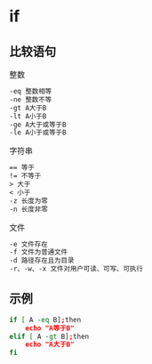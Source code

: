 # if

## 比较语句

整数

``` txt
-eq 整数相等
-ne 整数不等
-gt A大于B
-lt A小于B
-ge A大于或等于B
-le A小于或等于B
```

字符串

``` txt
== 等于
!= 不等于
> 大于
< 小于
-z 长度为零
-n 长度非零
```

文件

``` txt
-e 文件存在
-f 文件为普通文件
-d 路径存在且为目录
-r、-w、-x 文件对用户可读、可写、可执行
```

## 示例

``` bash
if [ A -eq B];then
    echo "A等于B"
elif [ A -gt B];then
    echo "A大于B"
fi
```